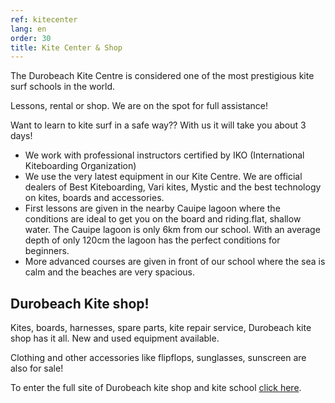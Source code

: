 ```yaml
---
ref: kitecenter
lang: en
order: 30
title: Kite Center & Shop
---
```

The Durobeach Kite Centre is considered one of the most prestigious kite surf schools in the world.

Lessons, rental or shop. We are on the spot for full assistance!


Want to learn to kite surf in a safe way?? With us it will take you about 3 days!

* We work with professional instructors certified by IKO (International Kiteboarding Organization)
* We use the very latest equipment in our Kite Centre. We are official dealers of Best Kiteboarding, Vari kites, Mystic and the best technology on kites, boards and accessories.
* First lessons are given in the nearby Cauipe lagoon where the conditions are ideal to get you on the board and riding.flat, shallow water. The Cauipe lagoon is only 6km from our school. With an average depth of only 120cm the lagoon has the perfect conditions for beginners.
* More advanced courses are given in front of our school where the sea is calm and the beaches are very spacious.

## Durobeach Kite shop!
Kites, boards, harnesses, spare parts, kite repair service, Durobeach kite shop has it all. New and used equipment available.

Clothing and other accessories like flipflops, sunglasses, sunscreen are also for sale!

To enter the full site of Durobeach kite shop and kite school [click here][1].

[1]: http://www.kiteschooldurobeach.com/
